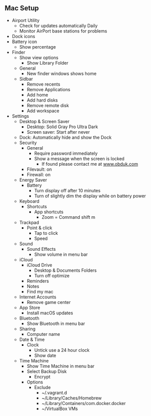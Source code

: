Mac Setup
---------

* Airport Utility
  * Check for updates automatically Daily
  * Monitor AirPort base stations for problems
* Dock icons
* Battery icon
  * Show percentage
* Finder
  * Show view options
    * Show Library Folder
  * General
    * New finder windows shows home
  * Sidbar
    * Remove recents
    * Remove Applications
    * Add home
    * Add hard disks
    * Remove remote disk
    * Add workspace
* Settings
  * Desktop & Screen Saver
    * Desktop: Solid Gray Pro Ultra Dark
    * Screen saver: Start after never
  * Dock: Automatically hide and show the Dock
  * Security
    * General
      * Require password immediately
      * Show a message when the screen is locked
        * If found please contact me at www.obduk.com
    * Filevault: on
    * Firewall: on
  * Energy Saver
    * Battery
      * Turn display off after 10 minutes
      * Turn of slightly dim the display while on battery power
  * Keyboard
    * Shortcuts
      * App shortcuts
        * Zoom = Command shift m
  * Trackpad
    * Point & click
      * Tap to click
      * Speed
  * Sound
    * Sound Effects
      * Show volume in menu bar
  * iCloud
    * iCloud Drive
      * Desktop & Documents Folders
      * Turn off optimize
    * Reminders
    * Notes
    * Find my mac
  * Internet Accounts
    * Remove game center
  * App Store
    * Install macOS updates
  * Bluetooth
    * Show Bluetooth in menu bar
  * Sharing
    * Computer name
  * Date & Time
    * Clock
      * Untick use a 24 hour clock
      * Show date
  * Time Machine
    * Show Time Machine in menu bar
    * Select Backup Disk
      * Encrypt
    * Options
      * Exclude
        * ~/.vagrant.d
        * ~/Library/Caches/Homebrew
        * ~/Library/Containers/com.docker.docker
        * ~/VirtualBox VMs
